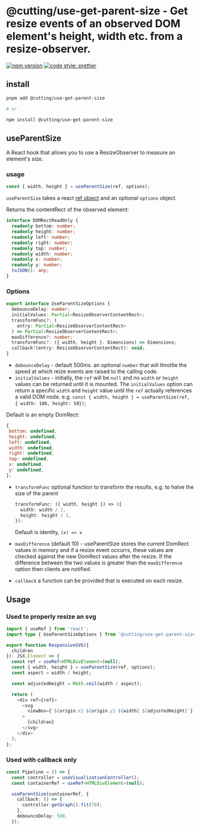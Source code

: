 # @cutting/use-get-parent-size - Get resize events of an observed DOM element's height, width etc. from a resize-observer.

[![npm version](https://img.shields.io/npm/v/@cutting/use-get-parent-size.svg)](https://www.npmjs.com/package/@cutting/use-get-parent-size)
[![code style: prettier](https://img.shields.io/badge/code_style-prettier-ff69b4.svg)](https://github.com/prettier/prettier)

## install

```sh
pnpm add @cutting/use-get-parent-size

# or

npm install @cutting/use-get-parent-size
```

## useParentSize

A React hook that allows you to use a ResizeObserver to measure an element's size.

### usage

```ts
const { width, height } = useParentSize(ref, options);
```

`useParentSize` takes a react [ref object](https://reactjs.org/docs/refs-and-the-dom.html) and an optional `options` object.

Returns the contentRect of the observed element:

```ts
interface DOMRectReadOnly {
  readonly bottom: number;
  readonly height: number;
  readonly left: number;
  readonly right: number;
  readonly top: number;
  readonly width: number;
  readonly x: number;
  readonly y: number;
  toJSON(): any;
}
```

### Options

```ts
export interface UseParentSizeOptions {
  debounceDelay: number;
  initialValues: Partial<ResizeObserverContentRect>;
  transformFunc?: (
    entry: Partial<ResizeObserverContentRect>
  ) => Partial<ResizeObserverContentRect>;
  maxDifference?: number;
  transformFunc?: ({ width, height }: Dimensions) => Dimensions;
  callback?(entry: ResizeObserverContentRect): void;
}
```

- `debounceDelay` - default 500ms. an optional `number` that will throttle the speed at which reize events are raised to the calling code.
- `initialValues` - initially, the `ref` will be `null` and no `width` or `height` values can be returned until it is mounted. The `initialValues` option can return a specific `width` and `height` value until the `ref` actually references a valid DOM node. e.g. `const { width, height } = useParentSize(ref, { width: 100, height: 50})`;

Default is an empty DomRect:

```js
{
 bottom: undefined,
 height: undefined,
 left: undefined,
 width: undefined,
 right: undefined,
 top: undefined,
 x: undefined,
 y: undefined,
};
```

- `transformFunc` optional function to transform the results, e.g. to halve the size of the parent

  ```ts
  transformFunc: ({ width, height }) => ({
    width: width / 2,
    height: height / 2,
  });
  ```

  Default is identity, `(x) => x`

- `maxDifference` (default 10) - useParentSize stores the current DomRect values in memory and if a resize event occurrs, these values are checked against the new DomRect values after the resize. If the difference between the two values is greater than the `maxDifference` option then clients are notified.

- `callback` a function can be provided that is executed on each resize.

## Usage

### Used to properly resize an svg

```ts
import { useRef } from 'react';
import type { UseParentSizeOptions } from '@cutting/use-get-parent-size';

export function ResponsiveSVG({
  children
}): JSX.Element => {
  const ref = useRef<HTMLDivElement>(null);
  const { width, height } = useParentSize(ref, options);
  const aspect = width / height;

  const adjustedHeight = Math.ceil(width / aspect);

  return (
    <div ref={ref}>
      <svg
        viewBox={`${origin.x} ${origin.y} ${width} ${adjustedHeight}`}
      >
        {children}
      </svg>
    </div>
  );
};
```

### Used with callback only

```ts
const Pipeline = () => {
  const controller = useVisualizationController();
  const containerRef = useRef<HTMLDivElement>(null);

  useParentSize(containerRef, {
    callback: () => {
      controller.getGraph().fit(70);
    },
    debounceDelay: 500,
  });
```

